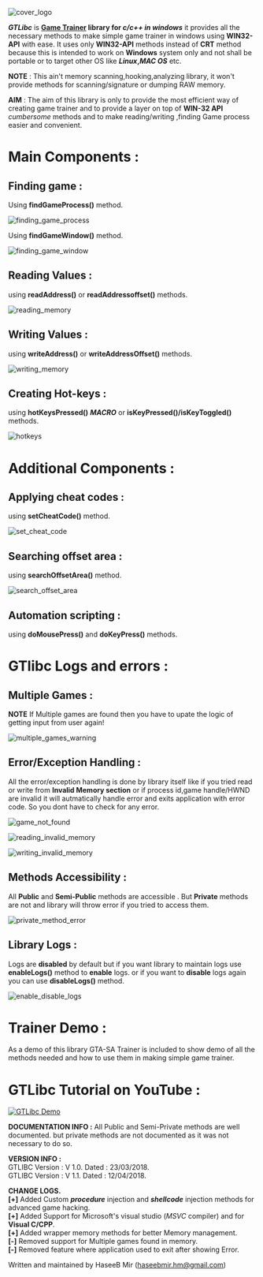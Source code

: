 ![cover_logo](https://github.com/haseeb-heaven/GTLibc/blob/master/resources/cover_logo.jpg?raw=true "")

**_GTLibc_** is **[Game Trainer](https://en.wikipedia.org/wiki/Trainer_(games)) library for _c/c++ in windows_** it provides all the necessary methods to make simple game trainer in
windows using **WIN32-API** with ease.
It uses only **WIN32-API** methods instead of **CRT** method because this is intended to work on **Windows** system only
and not shall be portable or to target other OS like **_Linux_,_MAC OS_** etc.

**NOTE** : This ain't memory scanning,hooking,analyzing library, it won't provide methods for scanning/signature or dumping RAW memory.
 
**AIM** : The aim of this library is only to provide the most efficient way of creating game trainer 
and to provide a layer on top of **WIN-32 API** _cumbersome_ methods and to make reading/writing ,finding Game process easier and convenient.


# Main Components :

## Finding game : 

Using **findGameProcess()** method.

![finding_game_process](https://github.com/haseeb-heaven/GTLibc/blob/master/resources/finding_game_process.jpg?raw=true "")


Using **findGameWindow()** method.

![finding_game_window](https://github.com/haseeb-heaven/GTLibc/blob/master/resources/finding_game_window.jpg?raw=true "")


## Reading Values : 

using **readAddress()** or **readAddressoffset()** methods.

![reading_memory](https://github.com/haseeb-heaven/GTLibc/blob/master/resources/reading_memory.jpg?raw=true "")

## Writing Values : 

using **writeAddress()** or **writeAddressOffset()** methods.

![writing_memory](https://github.com/haseeb-heaven/GTLibc/blob/master/resources/writing_memory.jpg?raw=true "")

## Creating Hot-keys :

using **hotKeysPressed()** **_MACRO_** or **isKeyPressed()/isKeyToggled()** methods.

![hotkeys](https://github.com/haseeb-heaven/GTLibc/blob/master/resources/hotkeys.jpg?raw=true "")

# Additional Components :

## Applying cheat codes : 

using **setCheatCode()** method.

![set_cheat_code](https://github.com/haseeb-heaven/GTLibc/blob/master/resources/set_cheat_code.jpg?raw=true "")

## Searching offset area : 

using **searchOffsetArea()** method.

![search_offset_area](https://github.com/haseeb-heaven/GTLibc/blob/master/resources/search_offset_area.jpg?raw=true "")

## Automation scripting  : 

using **doMousePress()** and **doKeyPress()** methods.


# GTlibc Logs and errors :

## Multiple Games :
**NOTE** If Multiple games are found then you have to upate the logic of getting input from user again!

![multiple_games_warning](https://github.com/haseeb-heaven/GTLibc/blob/master/resources/multiple_games_warning.jpg?raw=true "")


## Error/Exception Handling :

All the error/exception handling is done by library itself like if you tried read or write from **Invalid Memory section** or if process id,game handle/HWND are invalid  it will autmatically handle error and exits application with error code. So you dont have to check for any error.

![game_not_found](https://github.com/haseeb-heaven/GTLibc/blob/master/resources/game_not_found.jpg?raw=true "")


![reading_invalid_memory](https://github.com/haseeb-heaven/GTLibc/blob/master/resources/reading_invalid_memory.jpg?raw=true "")


![writing_invalid_memory](https://github.com/haseeb-heaven/GTLibc/blob/master/resources/writing_invalid_memory.jpg?raw=true "")


## Methods Accessibility :

All **Public** and **Semi-Public** methods are accessible . But **Private** methods are not and library will throw error if you tried to access them.

![private_method_error](https://github.com/haseeb-heaven/GTLibc/blob/master/resources/private_method_error.jpg?raw=true "")

## Library Logs :

Logs are **disabled** by default but if you want library to maintain logs use **enableLogs()** method to **enable** logs.
or if you want to **disable** logs again you can use **disableLogs()** method.

![enable_disable_logs](https://github.com/haseeb-heaven/GTLibc/blob/master/resources/enable_disable_logs.jpg?raw=true "")


# Trainer Demo :
As a demo of this library GTA-SA Trainer is included to show demo of all the methods needed and how to use them in making simple game trainer.

# GTLibc Tutorial on YouTube :
[![GTLibc Demo](https://img.youtube.com/vi/cRCnN987gd8/0.jpg)](https://www.youtube.com/watch?v=cRCnN987gd8)

**DOCUMENTATION INFO :**
All Public and Semi-Private methods are well documented.
but private methods are not documented as it was not necessary to do so.

**VERSION INFO :**<br/>
GTLIBC Version : V 1.0. Dated : 23/03/2018.<br/>
GTLIBC Version : V 1.1. Dated : 12/04/2018.<br/>

**CHANGE LOGS.** <br/>
**[+]** Added Custom **_procedure_** injection and **_shellcode_** injection methods for advanced game hacking. <br/>
**[+]** Added Support for Microsoft's visual studio (_MSVC_ compiler) and for **Visual C/CPP**. <br/>
**[+]** Added wrapper memory methods for better Memory management.  <br/>
**[-]** Removed support for Multiple games found in memory. <br/>
**[-]** Removed feature where application used to exit after showing Error. <br/>

Written and maintained by HaseeB Mir (haseebmir.hm@gmail.com)
